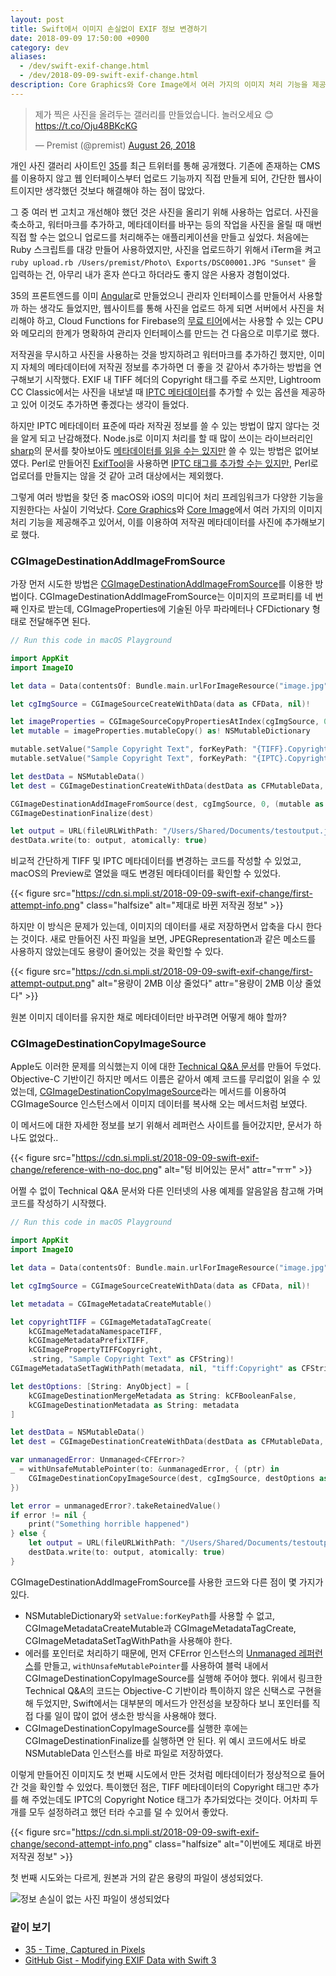 ```yaml
---
layout: post
title: Swift에서 이미지 손실없이 EXIF 정보 변경하기
date: 2018-09-09 17:50:00 +0900
category: dev
aliases:
  - /dev/swift-exif-change.html
  - /dev/2018-09-09-swift-exif-change.html
description: Core Graphics와 Core Image에서 여러 가지의 이미지 처리 기능을 제공해주고 있어서, 이를 이용하여 저작권 메타데이터를 사진에 추가해보기로 했다.
---
```


<blockquote class="twitter-tweet" data-lang="en"><p lang="ko" dir="ltr">제가 찍은 사진을 올려두는 갤러리를 만들었습니다. 놀러오세요 😊 <a href="https://t.co/Oju48BKcKG">https://t.co/Oju48BKcKG</a></p>&mdash; Premist (@premist) <a href="https://twitter.com/premist/status/1033708178398109699?ref_src=twsrc%5Etfw">August 26, 2018</a></blockquote>
<script async src="https://platform.twitter.com/widgets.js" charset="utf-8"></script>

개인 사진 갤러리 사이트인 [35](https://35.premi.st/)를 최근 트위터를 통해 공개했다. 기존에 존재하는 CMS를 이용하지 않고 웹 인터페이스부터 업로드 기능까지 직접 만들게 되어, 간단한 웹사이트이지만 생각했던 것보다 해결해야 하는 점이 많았다.

그 중 여러 번 고치고 개선해야 했던 것은 사진을 올리기 위해 사용하는 업로더. 사진을 축소하고, 워터마크를 추가하고, 메타데이터를 바꾸는 등의 작업을 사진을 올릴 때 매번 직접 할 수는 없으니 업로드를 처리해주는 애플리케이션을 만들고 싶었다. 처음에는 Ruby 스크립트를 대강 만들어 사용하였지만, 사진을 업로드하기 위해서 iTerm을 켜고 `ruby upload.rb /Users/premist/Photo\ Exports/DSC00001.JPG "Sunset"` 을 입력하는 건, 아무리 내가 혼자 쓴다고 하더라도 좋지 않은 사용자 경험이었다.

35의 프론트엔드를 이미 [Angular](https://angular.io/)로 만들었으니 관리자 인터페이스를 만들어서 사용할까 하는 생각도 들었지만, 웹사이트를 통해 사진을 업로드 하게 되면 서버에서 사진을 처리해야 하고, Cloud Functions for Firebase의 [무료 티어](https://firebase.google.com/pricing/)에서는 사용할 수 있는 CPU와 메모리의 한계가 명확하여 관리자 인터페이스를 만드는 건 다음으로 미루기로 했다.

저작권을 무시하고 사진을 사용하는 것을 방지하려고 워터마크를 추가하긴 했지만, 이미지 자체의 메타데이터에 저작권 정보를 추가하면 더 좋을 것 같아서 추가하는 방법을 연구해보기 시작했다. EXIF 내 TIFF 헤더의 Copyright 태그를 주로 쓰지만, Lightroom CC Classic에서는 사진을 내보낼 때 [IPTC 메타데이터](https://iptc.org/standards/photo-metadata/iptc-standard/)를 추가할 수 있는 옵션을 제공하고 있어 이것도 추가하면 좋겠다는 생각이 들었다.

하지만 IPTC 메타데이터 표준에 따라 저작권 정보를 쓸 수 있는 방법이 많지 않다는 것을 알게 되고 난감해졌다. Node.js로 이미지 처리를 할 때 많이 쓰이는 라이브러리인 [sharp](http://sharp.pixelplumbing.com/)의 문서를 찾아보아도 [메타데이터를 읽을 수는 있지만](http://sharp.pixelplumbing.com/en/stable/api-output/#withmetadata) 쓸 수 있는 방법은 없어보였다. Perl로 만들어진 [ExifTool](https://www.sno.phy.queensu.ca/~phil/exiftool/)을 사용하면 [IPTC 태그를 추가할 수는 있지만](https://unix.stackexchange.com/a/125880), Perl로 업로더를 만들지는 않을 것 같아 고려 대상에서는 제외했다.

그렇게 여러 방법을 찾던 중 macOS와 iOS의 미디어 처리 프레임워크가 다양한 기능을 지원한다는 사실이 기억났다. [Core Graphics](https://developer.apple.com/documentation/coregraphics)와 [Core Image](https://developer.apple.com/documentation/coreimage)에서 여러 가지의 이미지 처리 기능을 제공해주고 있어서, 이를 이용하여 저작권 메타데이터를 사진에 추가해보기로 했다.

### CGImageDestinationAddImageFromSource

가장 먼저 시도한 방법은 [CGImageDestinationAddImageFromSource](https://developer.apple.com/documentation/imageio/1465143-cgimagedestinationaddimagefromso)를 이용한 방법이다. CGImageDestinationAddImageFromSource는 이미지의 프로퍼티를 네 번째 인자로 받는데, CGImageProperties에 기술된 아무 파라메터나 CFDictionary 형태로 전달해주면 된다.

```swift
// Run this code in macOS Playground

import AppKit
import ImageIO

let data = Data(contentsOf: Bundle.main.urlForImageResource("image.jpg")!)

let cgImgSource = CGImageSourceCreateWithData(data as CFData, nil)!

let imageProperties = CGImageSourceCopyPropertiesAtIndex(cgImgSource, 0, nil)! as NSDictionary
let mutable = imageProperties.mutableCopy() as! NSMutableDictionary

mutable.setValue("Sample Copyright Text", forKeyPath: "{TIFF}.Copyright")
mutable.setValue("Sample Copyright Text", forKeyPath: "{IPTC}.CopyrightNotice")

let destData = NSMutableData()
let dest = CGImageDestinationCreateWithData(destData as CFMutableData, CGImageSourceGetType(cgImgSource)!, 1, nil)!

CGImageDestinationAddImageFromSource(dest, cgImgSource, 0, (mutable as CFDictionary))
CGImageDestinationFinalize(dest)

let output = URL(fileURLWithPath: "/Users/Shared/Documents/testoutput.jpg")
destData.write(to: output, atomically: true)
```

비교적 간단하게 TIFF 및 IPTC 메타데이터를 변경하는 코드를 작성할 수 있었고, macOS의 Preview로 열었을 때도 변경된 메타데이터를 확인할 수 있었다.


{{< figure
  src="https://cdn.si.mpli.st/2018-09-09-swift-exif-change/first-attempt-info.png"
  class="halfsize"
  alt="제대로 바뀐 저작권 정보" >}}

하지만 이 방식은 문제가 있는데, 이미지의 데이터를 새로 저장하면서 압축을 다시 한다는 것이다. 새로 만들어진 사진 파일을 보면, JPEGRepresentation과 같은 메소드를 사용하지 않았는데도 용량이 줄어있는 것을 확인할 수 있다.

{{< figure
  src="https://cdn.si.mpli.st/2018-09-09-swift-exif-change/first-attempt-output.png"
  alt="용량이 2MB 이상 줄었다"
  attr="용량이 2MB 이상 줄었다" >}}

원본 이미지 데이터를 유지한 채로 메타데이터만 바꾸려면 어떻게 해야 할까?

### CGImageDestinationCopyImageSource

Apple도 이러한 문제를 의식했는지 이에 대한 [Technical Q&A 문서](https://developer.apple.com/library/archive/qa/qa1895/_index.html)를 만들어 두었다. Objective-C 기반이긴 하지만 메서드 이름은 같아서 예제 코드를 무리없이 읽을 수 있었는데, [CGImageDestinationCopyImageSource](https://developer.apple.com/documentation/imageio/1465189-cgimagedestinationcopyimagesourc)라는 메서드를 이용하여 CGImageSource 인스턴스에서 이미지 데이터를 복사해 오는 메서드처럼 보였다.

이 메서드에 대한 자세한 정보를 보기 위해서 레퍼런스 사이트를 들어갔지만, 문서가 하나도 없었다..


{{< figure
  src="https://cdn.si.mpli.st/2018-09-09-swift-exif-change/reference-with-no-doc.png"
  alt="텅 비어있는 문서"
  attr="ㅠㅠ" >}}

어쩔 수 없이 Technical Q&A 문서와 다른 인터넷의 사용 예제를 알음알음 참고해 가며 코드를 작성하기 시작했다.

```swift
// Run this code in macOS Playground

import AppKit
import ImageIO

let data = Data(contentsOf: Bundle.main.urlForImageResource("image.jpg")!)

let cgImgSource = CGImageSourceCreateWithData(data as CFData, nil)!

let metadata = CGImageMetadataCreateMutable()

let copyrightTIFF = CGImageMetadataTagCreate(
    kCGImageMetadataNamespaceTIFF,
    kCGImageMetadataPrefixTIFF,
    kCGImagePropertyTIFFCopyright,
    .string, "Sample Copyright Text" as CFString)!
CGImageMetadataSetTagWithPath(metadata, nil, "tiff:Copyright" as CFString, copyrightTIFF)

let destOptions: [String: AnyObject] = [
    kCGImageDestinationMergeMetadata as String: kCFBooleanFalse,
    kCGImageDestinationMetadata as String: metadata
]

let destData = NSMutableData()
let dest = CGImageDestinationCreateWithData(destData as CFMutableData, CGImageSourceGetType(cgImgSource)!, 1, nil)!

var unmanagedError: Unmanaged<CFError>?
_ = withUnsafeMutablePointer(to: &unmanagedError, { (ptr) in
    CGImageDestinationCopyImageSource(dest, cgImgSource, destOptions as CFDictionary, ptr)
})

let error = unmanagedError?.takeRetainedValue()
if error != nil {
    print("Something horrible happened")
} else {
    let output = URL(fileURLWithPath: "/Users/Shared/Documents/testoutput.jpg")
    destData.write(to: output, atomically: true)
}
```

CGImageDestinationAddImageFromSource를 사용한 코드와 다른 점이 몇 가지가 있다.

- NSMutableDictionary와 `setValue:forKeyPath`를 사용할 수 없고, CGImageMetadataCreateMutable과 CGImageMetadataTagCreate, CGImageMetadataSetTagWithPath을 사용해야 한다.
- 에러를 포인터로 처리하기 때문에, 먼저 CFError 인스턴스의 [Unmanaged 레퍼런스](https://developer.apple.com/documentation/swift/unmanaged)를 만들고, `withUnsafeMutablePointer`를 사용하여 블럭 내에서 CGImageDestinationCopyImageSource를 실행해 주어야 했다. 위에서 링크한 Technical Q&A의 코드는 Objective-C 기반이라 특이하지 않은 신택스로 구현을 해 두었지만, Swift에서는 대부분의 메서드가 안전성을 보장하다 보니 포인터를 직접 다룰 일이 많이 없어 생소한 방식을 사용해야 했다.
- CGImageDestinationCopyImageSource를 실행한 후에는 CGImageDestinationFinalize를 실행하면 안 된다. 위 예시 코드에서도 바로 NSMutableData 인스턴스를 바로 파일로 저장하였다.

이렇게 만들어진 이미지도 첫 번째 시도에서 만든 것처럼 메타데이터가 정상적으로 들어간 것을 확인할 수 있었다. 특이했던 점은, TIFF 메타데이터의 Copyright 태그만 추가를 해 주었는데도 IPTC의 Copyright Notice 태그가 추가되었다는 것이다. 어차피 두 개를 모두 설정하려고 했던 터라 수고를 덜 수 있어서 좋았다.

{{< figure
  src="https://cdn.si.mpli.st/2018-09-09-swift-exif-change/second-attempt-info.png"
  class="halfsize"
  alt="이번에도 제대로 바뀐 저작권 정보" >}}

첫 번째 시도와는 다르게, 원본과 거의 같은 용량의 파일이 생성되었다.

![정보 손실이 없는 사진 파일이 생성되었다](https://cdn.si.mpli.st/2018-09-09-swift-exif-change/second-attempt-output.png)

### 같이 보기

- [35 - Time, Captured in Pixels](https://35.premi.st/)
- [GitHub Gist - Modifying EXIF Data with Swift 3](https://gist.github.com/kwylez/a4b6ec261e52970e1fa5dd4ccfe8898f)
